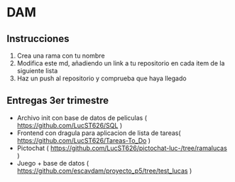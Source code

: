 # DAM

## Instrucciones

1. Crea una rama con tu nombre
2. Modifica este md, añadiendo un link a tu repositorio en cada item de la siguiente lista
3. Haz un push al repositorio y comprueba que haya llegado

## Entregas 3er trimestre

- Archivo init con base de datos de peliculas ( https://github.com/LucST626/SQL )
- Frontend con dragula para aplicacion de lista de tareas( https://github.com/LucST626/Tareas-To_Do )
- Pictochat ( https://github.com/LucST626/pictochat-luc-/tree/ramalucas )
- Juego + base de datos ( https://github.com/escavdam/proyecto_p5/tree/test_lucas )
